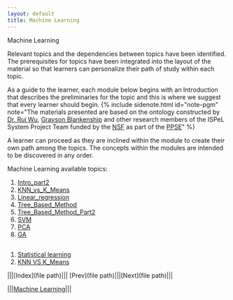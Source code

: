 ```yaml
---
layout: default
title: Machine Learning
---
```

<span class="newthought">Machine Learning</span>


Relevant topics and the dependencies between topics have been identified. The prerequisites for topics have been integrated into the layout of the material so that learners can personalize their path of study within each topic.  

As a guide to the learner, each module below begins with an Introduction that describes the preliminaries for the topic and this is where we suggest that every learner should begin.  {% include sidenote.html id="note-pgm" note="The materials presented are based on the ontology constructed by [Dr. Rui Wu](http://www.cs.ecu.edu/wu/),  [Grayson Blankenship]() and other research members of the ISPeL System Project Team funded by the [NSF](https://www.nsf.gov) as part of the [PPSE](https://ppse.ecu.edu/)" %}


A learner can proceed as they are inclined within the module to create their own path among the topics.   The concepts within the modules are intended to be discovered in any order.  


Machine Learning available topics: 

1. [Intro_part2](1_intro_part2/)
2. [KNN_vs_K_Means](2_KNN_vs_K_Means/)
3. [Linear_regression](3_Linear_regression/)
4. [Tree_Based_Method](5_Tree_Based_Method_Part1/)
5. [Tree_Based_Method_Part2](5_Tree_Based_Method_Part2/)
6. [SVM](6_SVM)
7. [PCA](PCA)
8. [GA](GA)

## 

1. [Statistical learning](1_intro_part2/)
2. [KNN VS K_Means](2_KNN_vs_K_Means/)



|||[Index](file path)||| [Prev](file path)|||[Next](file path)|||

|||[Machine Learning](../)|||

